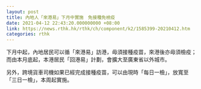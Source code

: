 ```yaml
---
layout: post
title: 內地人「來港易」下月中實施　免接種免檢疫
date: 2021-04-12 22:43:20.000000000 +08:00
link: https://news.rthk.hk/rthk/ch/component/k2/1585399-20210412.htm
categories: rthk
---
```


下月中起，內地居民可以循「來港易」訪港，毋須接種疫苗，來港後亦毋須檢疫；而由本月底起，本港居民「回港易」計劃，會擴大至廣東省以外城市。

另外，跨境貨車司機如果已經完成接種疫苗，可以由現時「每日一檢」，放寬至「三日一檢」，本周起實施。
